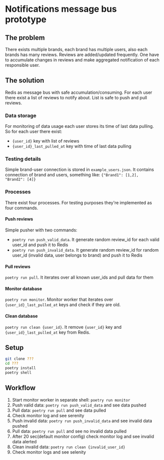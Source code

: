 # Notifications message bus prototype
## The problem
There exists multiple brands, each brand has multiple users, also each brands has many reviews. Reviews are added/updated frequently. One have to accumulate changes in reviews and make aggregated notification of each responsible user.
## The solution
Redis as message bus with safe accumulation/consuming. For each user there exist a list of reviews to notify about. List is safe to push and pull reviews.
### Data storage
For monitoring of data usage each user stores its time of last data pulling. So for each user there exist:
- `{user_id}` key with list of reviews
- `{user_id}_last_pulled_at` key with time of last data pulling
### Testing details
Simple brand-user connection is stored in `example_users.json`. It contains connection of brand and users, something like: `{"Brand1": [1,2], "Brand2": [4]}`
### Processes
There exist four processes. For testing purposes they're implemented as four commands.
#### Push reviews
Simple pusher with two commands:
- `poetry run push_valid_data`. It generate random review_id for each valid user_id and push it to Redis
- `poetry run push_invalid_data`. It generate random review_id for random user_id (invalid data, user belongs to brand) and push it to Redis
#### Pull reviews
`poetry run pull`. It iterates over all known user_ids and pull data for them
#### Monitor database
`poetry run monitor`. Monitor worker that iterates over `{user_id}_last_pulled_at` keys and check if they are old.
#### Clean database
`poetry run clean {user_id}`. It remove `{user_id}` key and `{user_id}_last_pulled_at` key from Redis.
## Setup

```bash
git clone ???
cd ???
poetry install
poetry shell
```
## Workflow
1. Start monitor worker in separate shell: `poetry run monitor`
2. Push valid data: `poetry run push_valid_data` and see data pushed
3. Pull data: `poetry run pull` and see data pulled
4. Check monitor log and see serenity
5. Push invalid data: `poetry run push_invalid_data` and see invalid data pushed
6. Pull data: `poetry run pull` and see no invalid data pulled
7. After 20 sec(default monitor config) check monitor log and see invalid data alerted
8. Clean invalid data: `poetry run clean {invalid_user_id}`
9. Check monitor logs and see selenity
